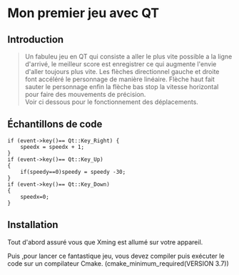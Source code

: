 # Mon premier jeu avec QT

## Introduction

>Un fabuleu jeu en QT qui consiste a aller le plus vite possible a la ligne d'arrivé, le meilleur score est enregistrer ce qui augmente l'envie d'aller toujours plus vite.
Les flèches directionnel gauche et droite font accéléré le personnage de manière linéaire. Flèche haut fait sauter le personnage enfin la flèche bas stop la vitesse horizontal pour faire des mouvements de précision.
<br>Voir ci dessous pour le fonctionnement des déplacements.

## Échantillons de code



    if (event->key()== Qt::Key_Right) {
        speedx = speedx + 1;
    }
    if (event->key()== Qt::Key_Up)
    {
        if(speedy==0)speedy = speedy -30;
    }
    if (event->key()== Qt::Key_Down)
    {
        speedx=0;
    }


## Installation



>
Tout d'abord assuré vous que Xming est allumé sur votre appareil.

Puis ,pour lancer ce fantastique jeu, vous devez compiler puis exécuter le code sur un compilateur Cmake. (cmake_minimum_required(VERSION 3.7))

